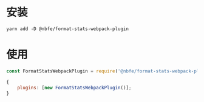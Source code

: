 # 安装

```
yarn add -D @nbfe/format-stats-webpack-plugin
```

# 使用

```javascript
const FormatStatsWebpackPlugin = require('@nbfe/format-stats-webpack-plugin');

{
    plugins: [new FormatStatsWebpackPlugin()];
}
```
